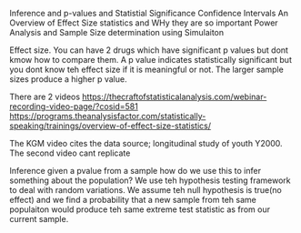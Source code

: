 Inference and p-values and Statistial Significance
Confidence Intervals
An Overview of Effect Size statistics and WHy they are so important
Power Analysis and Sample Size determination using Simulaiton




Effect size. 
You can have 2 drugs which have significant p values but dont kmow how to
compare them. 
A p value indicates statistically significant but you dont know teh effect size
if it is meaningful or not. The larger sample sizes produce a higher p value. 


There are 2 videos
https://thecraftofstatisticalanalysis.com/webinar-recording-video-page/?cosid=581
https://programs.theanalysisfactor.com/statistically-speaking/trainings/overview-of-effect-size-statistics/

The KGM video cites the data source; longitudinal study of youth Y2000.
The second video cant replicate


Inference
given a pvalue from a sample how do we use this to infer something about the
population? 
We use teh hypothesis testing framework to deal with random variations. We
assume teh null hypothesis is true(no effect) and we find a probability that
a new sample from teh same populaiton would produce teh same extreme test
statistic as from our current sample. 


